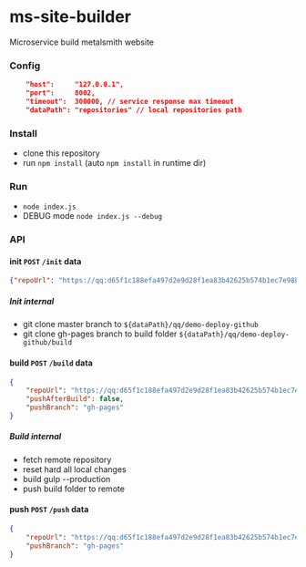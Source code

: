 # ms-site-builder
Microservice build metalsmith website

### Config
```json
    "host":     "127.0.0.1",
    "port":     8002,
    "timeout":  300000, // service response max timeout
    "dataPath": "repositories" // local repositories path
```

### Install
* clone this repository
* run `npm install` (auto `npm install` in runtime dir)

### Run
* `node index.js`
* DEBUG mode `node index.js --debug`

### API

#### init `POST` `/init` data
```json
{"repoUrl": "https://qq:d65f1c188efa497d2e9d28f1ea83b42625b574b1ec7e98b02db1404a9882faf2@source.easywebhub.com/qq/demo-deploy-github.git"}
```
##### Init internal
* git clone master branch to `${dataPath}/qq/demo-deploy-github`
* git clone gh-pages branch to build folder `${dataPath}/qq/demo-deploy-github/build`

#### build `POST` `/build` data
```json
{
    "repoUrl": "https://qq:d65f1c188efa497d2e9d28f1ea83b42625b574b1ec7e98b02db1404a9882faf2@source.easywebhub.com/qq/demo-deploy-github.git",
    "pushAfterBuild": false,
    "pushBranch": "gh-pages"
}
```
##### Build internal
* fetch remote repository
* reset hard all local changes
* build gulp --production
* push build folder to remote

#### push `POST` `/push` data
```json
{
    "repoUrl": "https://qq:d65f1c188efa497d2e9d28f1ea83b42625b574b1ec7e98b02db1404a9882faf2@source.easywebhub.com/qq/demo-deploy-github.git",
    "pushBranch": "gh-pages"
}
```

